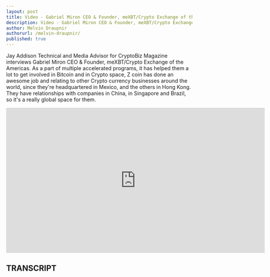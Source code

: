 ```yaml
---
layout: post
title: Video - Gabriel Miron CEO & Founder, meXBT/Crypto Exchange of the Americas
description: Video - Gabriel Miron CEO & Founder, meXBT/Crypto Exchange of the Americas
author: Melvin Draupnir
authorurl: /melvin-draupnir/
published: true
---
```


<p>Jay Addison Technical and Media Advisor for CryptoBiz Magazine interviews Gabriel Miron CEO & Founder, meXBT/Crypto Exchange of the Americas. As a part of multiple accelerated programs,  it has helped them a lot to get involved in Bitcoin and in Crypto space, Z coin has done an awesome job and relating to other Crypto currency businesses around the world, since they're headquartered in Mexico, and the others in Hong Kong. They have relationships with companies in China, in Singapore and Brazil, so it's a really global space for them. </p>

<center><iframe width="700" height="394" src="https://www.youtube.com/embed/eJu0uhvBNy0" frameborder="0" allowfullscreen></iframe></center>

<h2>TRANSCRIPT</h2>
